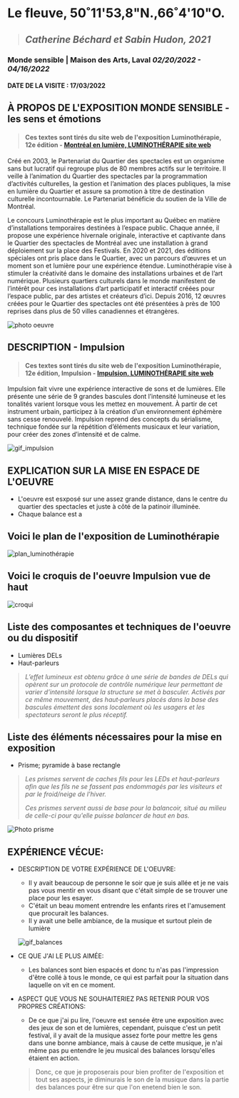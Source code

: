 # Le fleuve, 50˚11'53,8"N.,66˚4'10"O.

>## *Catherine Béchard et Sabin Hudon, 2021* 


### Monde sensible | Maison des Arts, Laval *02/20/2022 - 04/16/2022*




#### DATE DE LA VISITE : 17/03/2022

## À PROPOS DE L'EXPOSITION MONDE SENSIBLE - les sens et émotions
>#### Ces textes sont tirés du site web de l'exposition Luminothérapie, 12e édition - [Montréal en lumière, LUMINOTHÉRAPIE site web](https://www.quartierdesspectacles.com/fr/evenement/290/luminotherapie-12e-edition/#)

Créé en 2003, le Partenariat du Quartier des spectacles est un organisme sans but lucratif qui regroupe plus de 80 membres actifs sur le territoire. Il veille à l’animation du Quartier des spectacles par la programmation d’activités culturelles, la gestion et l’animation des places publiques, la mise en lumière du Quartier et assure sa promotion à titre de destination culturelle incontournable. Le Partenariat bénéficie du soutien de la Ville de Montréal.

Le concours Luminothérapie est le plus important au Québec en matière d’installations temporaires destinées à l’espace public. Chaque année, il propose une expérience hivernale originale, interactive et captivante dans le Quartier des spectacles de Montréal avec une installation à grand déploiement sur la place des Festivals. En 2020 et 2021, des éditions spéciales ont pris place dans le Quartier, avec un parcours d’œuvres et un moment son et lumière pour une expérience étendue. Luminothérapie vise à stimuler la créativité dans le domaine des installations urbaines et de l’art numérique. Plusieurs quartiers culturels dans le monde manifestent de l’intérêt pour ces installations d’art participatif et interactif créées pour l’espace public, par des artistes et créateurs d’ici. Depuis 2016, 12 œuvres créées pour le Quartier des spectacles ont été présentées à près de 100 reprises dans plus de 50 villes canadiennes et étrangères. 



![photo oeuvre](medias/274754793_1164574297413669_4054563768481923679_n.jpg)

## DESCRIPTION - Impulsion
>#### Ces textes sont tirés du site web de l'exposition Luminothérapie, 12e édition, Impulsion - [Impulsion, LUMINOTHÉRAPIE site web](https://www.quartierdesspectacles.com/fr/a-propos/les-productions-du-partenariat/oeuvre/2/impulsion-par-lateral-office-cs-design-en-collaboration-avec-egp-group/#)
Impulsion fait vivre une expérience interactive de sons et de lumières. Elle présente une série de 9 grandes bascules dont l’intensité lumineuse et les tonalités varient lorsque vous les mettez en mouvement. À partir de cet instrument urbain, participez à la création d’un environnement éphémère sans cesse renouvelé. Impulsion reprend des concepts du sérialisme, technique fondée sur la répétition d’éléments musicaux et leur variation, pour créer des zones d’intensité et de calme.

![gif_impulsion](medias/video-1646249401_AdobeCreativeCloudExpress.gif)


## EXPLICATION SUR LA MISE EN ESPACE DE L'OEUVRE
- L'oeuvre est esxposé sur une assez grande distance, dans le centre du quartier des spectacles et juste à côté de la patinoir illuminée.
- Chaque balance est a 

## Voici le plan de l'exposition de Luminothérapie

![plan_luminothérapie](medias/IMG_1520.jpg)

## Voici le croquis de l'oeuvre Impulsion vue de haut
![croqui](medias/IMG_1523.jpg)

## Liste des composantes et techniques de l'oeuvre ou du dispositif 
- Lumières DELs
- Haut-parleurs
> *L’effet lumineux est obtenu grâce à une série de bandes de DELs qui opèrent sur un protocole de contrôle numérique leur permettant de varier d’intensité lorsque la structure se met à basculer. Activés par ce même mouvement, des haut‐parleurs placés dans la base des bascules émettent des sons localement où les usagers et les spectateurs seront le plus réceptif.*

## Liste des éléments nécessaires pour la mise en exposition  
- Prisme; pyramide à base rectangle
> *Les prismes servent de caches fils pour les LEDs et haut-parleurs afin que les fils ne se fassent pas endommagés par les visiteurs et par le froid/neige de l'hiver.*
>
>*Ces prismes servent aussi de base pour la balancoir, situé au milieu de celle-ci pour qu'elle puisse balancer de haut en bas.* 

![Photo prisme](medias/274787444_328328499319415_6053284056663834066_n.jpg)



## EXPÉRIENCE VÉCUE:

- DESCRIPTION DE VOTRE EXPÉRIENCE DE L'OEUVRE: 
  - Il y avait beaucoup de personne le soir que je suis allée et je ne vais pas vous mentir en vous disant que c'était simple de se trouver une place pour les esayer.
  - C'était un beau moment entrendre les enfants rires et l'amusement que procurait les balances.
  - Il y avait une belle ambiance, de la musique et surtout plein de lumière
  
  ![gif_balances](medias/video-1646249487_AdobeCreativeCloudExpress.gif)
  

- CE QUE J'AI LE PLUS AIMÉE:
  - Les balances sont bien espacés et donc tu n'as pas l'impression d'être collé à tous le monde, ce qui est parfait pour la situation dans laquelle on vit en ce moment. 


- ASPECT QUE VOUS NE SOUHAITERIEZ PAS RETENIR POUR VOS PROPRES CRÉATIONS: 
  - De ce que j'ai pu lire, l'oeuvre est sensée être une exposition avec des jeux de son et de lumières, cependant, puisque c'est un petit festival, il y avait de la musique assez forte pour mettre les gens dans une bonne ambiance, mais à cause de cette musique, je n'ai même pas pu entendre le jeu musical des balances lorsqu'elles étaient en action.
  
  > Donc, ce que je proposerais pour bien profiter de l'exposition et tout ses aspects, je diminurais le son de la musique dans la partie des balances pour être sur que l'on enetend bien le son.
